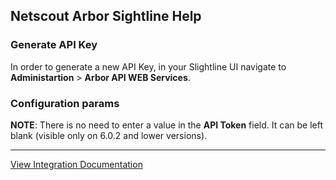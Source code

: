 ## Netscout Arbor Sightline Help

### Generate API Key
In order to generate a new API Key, in your Slightline UI navigate to **Administartion** > **Arbor API WEB Services**.

### Configuration params
**NOTE**: There is no need to enter a value in the **API Token** field. It can be left blank (visible only on 6.0.2 and lower versions).



---
[View Integration Documentation](https://xsoar.pan.dev/docs/reference/integrations/netscout-arbor-sightline)
